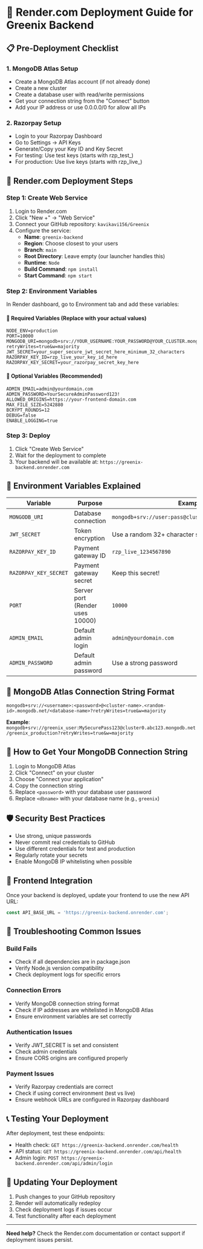 # 🚀 Render.com Deployment Guide for Greenix Backend

## 📋 Pre-Deployment Checklist

### 1. MongoDB Atlas Setup
- Create a MongoDB Atlas account (if not already done)
- Create a new cluster
- Create a database user with read/write permissions
- Get your connection string from the "Connect" button
- Add your IP address or use 0.0.0.0/0 for allow all IPs

### 2. Razorpay Setup
- Login to your Razorpay Dashboard
- Go to Settings → API Keys
- Generate/Copy your Key ID and Key Secret
- For testing: Use test keys (starts with rzp_test_)
- For production: Use live keys (starts with rzp_live_)

## 🔧 Render.com Deployment Steps

### Step 1: Create Web Service
1. Login to Render.com
2. Click "New +" → "Web Service"
3. Connect your GitHub repository: `kavikavi156/Greenix`
4. Configure the service:
   - **Name**: `greenix-backend`
   - **Region**: Choose closest to your users
   - **Branch**: `main`
   - **Root Directory**: Leave empty (our launcher handles this)
   - **Runtime**: `Node`
   - **Build Command**: `npm install`
   - **Start Command**: `npm start`

### Step 2: Environment Variables
In Render dashboard, go to Environment tab and add these variables:

#### 🔐 Required Variables (Replace with your actual values)
```
NODE_ENV=production
PORT=10000
MONGODB_URI=mongodb+srv://YOUR_USERNAME:YOUR_PASSWORD@YOUR_CLUSTER.mongodb.net/greenix?retryWrites=true&w=majority
JWT_SECRET=your_super_secure_jwt_secret_here_minimum_32_characters
RAZORPAY_KEY_ID=rzp_live_your_key_id_here
RAZORPAY_KEY_SECRET=your_razorpay_secret_key_here
```

#### 🔧 Optional Variables (Recommended)
```
ADMIN_EMAIL=admin@yourdomain.com
ADMIN_PASSWORD=YourSecureAdminPassword123!
ALLOWED_ORIGINS=https://your-frontend-domain.com
MAX_FILE_SIZE=5242880
BCRYPT_ROUNDS=12
DEBUG=false
ENABLE_LOGGING=true
```

### Step 3: Deploy
1. Click "Create Web Service"
2. Wait for the deployment to complete
3. Your backend will be available at: `https://greenix-backend.onrender.com`

## 📝 Environment Variables Explained

| Variable | Purpose | Example |
|----------|---------|---------|
| `MONGODB_URI` | Database connection | `mongodb+srv://user:pass@cluster.mongodb.net/greenix` |
| `JWT_SECRET` | Token encryption | Use a random 32+ character string |
| `RAZORPAY_KEY_ID` | Payment gateway ID | `rzp_live_1234567890` |
| `RAZORPAY_KEY_SECRET` | Payment gateway secret | Keep this secret! |
| `PORT` | Server port (Render uses 10000) | `10000` |
| `ADMIN_EMAIL` | Default admin login | `admin@yourdomain.com` |
| `ADMIN_PASSWORD` | Default admin password | Use a strong password |

## 🔗 MongoDB Atlas Connection String Format
```
mongodb+srv://<username>:<password>@<cluster-name>.<random-id>.mongodb.net/<database-name>?retryWrites=true&w=majority
```

**Example**: `mongodb+srv://greenix_user:MySecurePass123@cluster0.abc123.mongodb.net/greenix_production?retryWrites=true&w=majority`

## 🔑 How to Get Your MongoDB Connection String
1. Login to MongoDB Atlas
2. Click "Connect" on your cluster
3. Choose "Connect your application"
4. Copy the connection string
5. Replace `<password>` with your database user password
6. Replace `<dbname>` with your database name (e.g., `greenix`)

## 🛡️ Security Best Practices
- Use strong, unique passwords
- Never commit real credentials to GitHub
- Use different credentials for test and production
- Regularly rotate your secrets
- Enable MongoDB IP whitelisting when possible

## 🎯 Frontend Integration
Once your backend is deployed, update your frontend to use the new API URL:
```javascript
const API_BASE_URL = 'https://greenix-backend.onrender.com';
```

## 🐛 Troubleshooting Common Issues

### Build Fails
- Check if all dependencies are in package.json
- Verify Node.js version compatibility
- Check deployment logs for specific errors

### Connection Errors
- Verify MongoDB connection string format
- Check if IP addresses are whitelisted in MongoDB Atlas
- Ensure environment variables are set correctly

### Authentication Issues
- Verify JWT_SECRET is set and consistent
- Check admin credentials
- Ensure CORS origins are configured properly

### Payment Issues
- Verify Razorpay credentials are correct
- Check if using correct environment (test vs live)
- Ensure webhook URLs are configured in Razorpay dashboard

## 📞 Testing Your Deployment
After deployment, test these endpoints:
- Health check: `GET https://greenix-backend.onrender.com/health`
- API status: `GET https://greenix-backend.onrender.com/api/health`
- Admin login: `POST https://greenix-backend.onrender.com/api/admin/login`

## 🔄 Updating Your Deployment
1. Push changes to your GitHub repository
2. Render will automatically redeploy
3. Check deployment logs if issues occur
4. Test functionality after each deployment

---
**Need help?** Check the Render.com documentation or contact support if deployment issues persist.